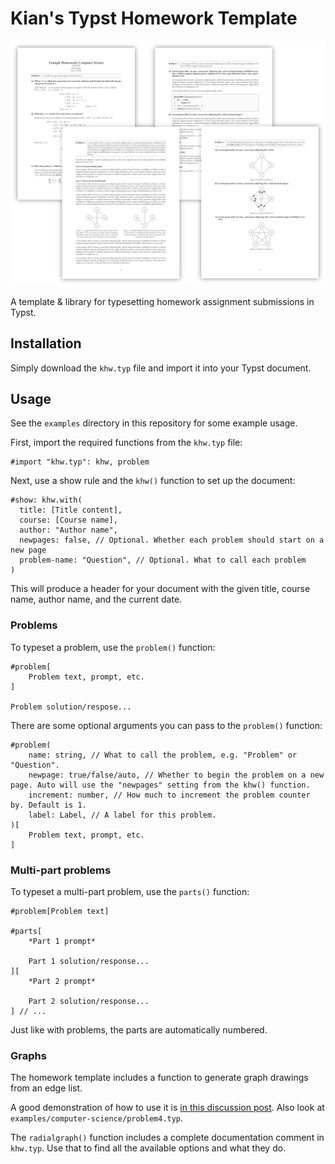 # Kian's Typst Homework Template

![Screenshot of example document](ss.png)

A template & library for typesetting homework assignment submissions in Typst.

## Installation

Simply download the `khw.typ` file and import it into your Typst document.

## Usage

See the `examples` directory in this repository for some example usage.

First, import the required functions from the `khw.typ` file:

```typst
#import "khw.typ": khw, problem
```

Next, use a show rule and the `khw()` function to set up the document:

```typst
#show: khw.with(
  title: [Title content],
  course: [Course name],
  author: "Author name",
  newpages: false, // Optional. Whether each problem should start on a new page
  problem-name: "Question", // Optional. What to call each problem
)
```

This will produce a header for your document with the given title, course name,
author name, and the current date.

### Problems

To typeset a problem, use the `problem()` function:

```typst
#problem[
    Problem text, prompt, etc.
]

Problem solution/respose...
```

There are some optional arguments you can pass to the `problem()` function:

```typst
#problem(
    name: string, // What to call the problem, e.g. "Problem" or "Question".
    newpage: true/false/auto, // Whether to begin the problem on a new page. Auto will use the "newpages" setting from the khw() function.
    increment: number, // How much to increment the problem counter by. Default is 1.
    label: Label, // A label for this problem.
)[
    Problem text, prompt, etc.
]
```

### Multi-part problems

To typeset a multi-part problem, use the `parts()` function:

```typst
#problem[Problem text]

#parts[
    *Part 1 prompt*

    Part 1 solution/response...
][
    *Part 2 prompt*

    Part 2 solution/response...
] // ...
```

Just like with problems, the parts are automatically numbered.

### Graphs

The homework template includes a function to generate graph drawings from an edge list.

A good demonstration of how to use it is [in this discussion post](https://github.com/cetz-package/cetz/discussions/552#discussion-6492715).
Also look at `examples/computer-science/problem4.typ`.

The `radialgraph()` function includes a complete documentation comment in `khw.typ`.
Use that to find all the available options and what they do.
